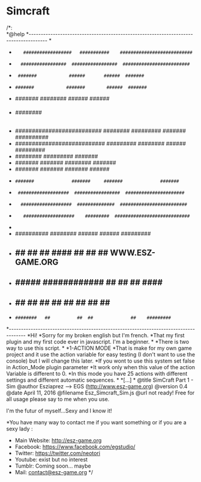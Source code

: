 # Simcraft

/*:	 
*@help 
*-------------------------------------------------------------------------------------
*
*        ##################   ###########    ###########################
*       #################  #################  #########################
*      #######            ######       ######  #######
*     #######            #######        ######  #######
*    #######              ########       ######   ######                
*    ######                  ########              #######             
*   ##########################  ########  ######### #######  ##########
*   ###########################  #########  ########  ######  #########  
*  ########                         #########          #######              
*   #######              #######      ########           #######                                                       
*    #######              #######      #######             ######
*     #######              #######     #######              #######
*      ###################  #################  ###################### 
*       ###################  ##############  #########################
*        ###################    #########  ############################
*
*    ##########     ########       ######  ######      #########
*  ##              ##      ##     ##     ####   ##    ##       ##   WWW.ESZ-GAME.ORG
*  ##     #####   ############   ##      ##      ##    ####        #########
*  ##        ##  ##          ##  ##      ##      ##   ##       ##  ######### 
*     ########   ##          ##  ##              ##    #########
 
*-------------------------------------------------------------------------------------
*Hi!
*Sorry for my broken english but I'm french.
*That my first plugin and my first code ever in javascript. I'm a beginner.
*
*There is two way to use this script.
*
*1-ACTION MODE
*That is make for my own game project and it use the action variable for easy testing (I don't want to use the console) but I will change this later.
*If you wont to use this system set false in Action_Mode plugin parameter
*It work only when this value of the action Variable is different to 0. 
*In this mode you have 25 actions with different settings and different automatic sequences.
*
*[...]
* 
@title SimCraft Part 1 - Sim
@author Esziaprez --> EGS (http://www.esz-game.org)
@version 0.4
@date April 11, 2016
@filename Esz_Simcraft_Sim.js
@url not ready!
Free for all usage please say to me when you use.

I'm the futur of myself...Sexy and I know it!

*You have many way to contact me if you want something or if you are a sexy lady :

* Main Website: http://esz-game.org
* Facebook: https://www.facebook.com/egstudio/
* Twitter: https://twitter.com/neotori
* Youtube: exist but no interest
* Tumblr: Coming soon... maybe
* Mail: contact@esz-game.org */

